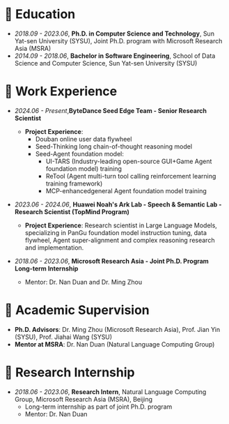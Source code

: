 
# 📖 Education
- *2018.09 - 2023.06*, **Ph.D. in Computer Science and Technology**, Sun Yat-sen University (SYSU), Joint Ph.D. program with Microsoft Research Asia (MSRA)
- *2014.09 - 2018.06*, **Bachelor in Software Engineering**, School of Data Science and Computer Science, Sun Yat-sen University (SYSU)

# 💼 Work Experience
-  *2024.06 - Present*,**ByteDance Seed Edge Team - Senior Research Scientist**
    - **Project Experience**:
      - Douban online user data flywheel
      - Seed-Thinking long chain-of-thought reasoning model
      - Seed-Agent foundation model:
        - UI-TARS (Industry-leading open-source GUI+Game Agent foundation model) training
        - ReTool (Agent multi-turn tool calling reinforcement learning training framework)
        - MCP-enhancedgeneral Agent foundation model training

- *2023.06 - 2024.06*, **Huawei Noah's Ark Lab - Speech & Semantic Lab - Research Scientist (TopMind Program)**
    - **Project Experience**: Research scientist in Large Language Models, specializing in PanGu foundation model instruction tuning, data flywheel, Agent super-alignment and complex reasoning research and implementation.

- *2018.06 - 2023.06*, **Microsoft Research Asia - Joint Ph.D. Program Long-term Internship**
  - Mentor: Dr. Nan Duan and Dr. Ming Zhou


# 💬 Academic Supervision
- **Ph.D. Advisors**: Dr. Ming Zhou (Microsoft Research Asia), Prof. Jian Yin (SYSU), Prof. Jiahai Wang (SYSU)
- **Mentor at MSRA**: Dr. Nan Duan (Natural Language Computing Group)


# 🔬 Research Internship
- *2018.06 - 2023.06*, **Research Intern**, Natural Language Computing Group, Microsoft Research Asia (MSRA), Beijing
  - Long-term internship as part of joint Ph.D. program
  - Mentor: Dr. Nan Duan 